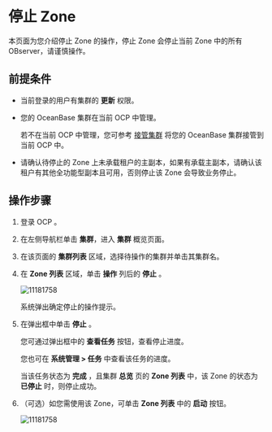 停止 Zone
============================

本页面为您介绍停止 Zone 的操作，停止 Zone 会停止当前 Zone 中的所有 OBserver，请谨慎操作。

前提条件
-------------------------

* 当前登录的用户有集群的 **更新** 权限。

* 您的 OceanBase 集群在当前 OCP 中管理。

  若不在当前 OCP 中管理，您可参考 [接管集群](../1.take-over-a-cluster.md) 将您的 OceanBase 集群接管到当前 OCP 中。
  
* 请确认待停止的 Zone 上未承载租户的主副本，如果有承载主副本，请确认该租户有其他全功能型副本且可用，否则停止该 Zone 会导致业务停止。

操作步骤
-------------------------

1. 登录 OCP 。

2. 在左侧导航栏单击 **集群**，进入 **集群** 概览页面。

3. 在该页面的 **集群列表** 区域，选择待操作的集群并单击其集群名。

4. 在 **Zone 列表** 区域，单击 **操作** 列后的 **停止** 。

   ![11181758](https://help-static-aliyun-doc.aliyuncs.com/assets/img/zh-CN/1785987361/p355141.png)

   系统弹出确定停止的操作提示。

5. 在弹出框中单击 **停止** 。

   您可通过弹出框中的 **查看任务** 按钮，查看停止进度。

   您也可在 **系统管理 \> 任务** 中查看该任务的进度。

   当该任务状态为 **完成** ，且集群 **总览** 页的 **Zone 列表** 中，该 Zone 的状态为 **已停止** 时，则停止成功。

6. （可选）如您需使用该 Zone，可单击 **Zone 列表** 中的 **启动** 按钮。

   ![11181758](https://help-static-aliyun-doc.aliyuncs.com/assets/img/zh-CN/1785987361/p355139.png)

